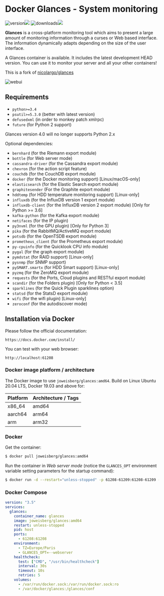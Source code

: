 # Docker Glances - System monitoring

![version](https://img.shields.io/pypi/v/glances.svg)![](https://pypi.python.org/pypi/Glances)
![downloads](https://pepy.tech/badge/glances/month)![](https://pepy.tech/project/glances)

**Glances** is a cross-platform monitoring tool which aims to present a large amount of monitoring information through a curses or Web based interface. The information dynamically adapts depending on the size of the user interface.

A Glances container is available. It includes the latest development HEAD version. You can use it to monitor your server and all your other containers!

This is a fork of [nicolargo/glances](https://github.com/nicolargo/glances)

![webui](https://raw.githubusercontent.com/nicolargo/glances/develop/docs/_static/glances-responsive-webdesign.png)

## Requirements

- ``python>=3.4``
- ``psutil>=5.3.0`` (better with latest version)
- ``defusedxml`` (in order to monkey patch xmlrpc)
- ``future`` (for Python 2 support)

Glances version 4.0 will no longer supports Python 2.x

Optional dependencies:

- ``bernhard`` (for the Riemann export module)
- ``bottle`` (for Web server mode)
- ``cassandra-driver`` (for the Cassandra export module)
- ``chevron`` (for the action script feature)
- ``couchdb`` (for the CouchDB export module)
- ``docker`` (for the Docker monitoring support) [Linux/macOS-only]
- ``elasticsearch`` (for the Elastic Search export module)
- ``graphitesender`` (For the Graphite export module)
- ``hddtemp`` (for HDD temperature monitoring support) [Linux-only]
- ``influxdb`` (for the InfluxDB version 1 export module)
- ``influxdb-client``  (for the InfluxDB version 2 export module) [Only for Python >= 3.6]
- ``kafka-python`` (for the Kafka export module)
- ``netifaces`` (for the IP plugin)
- ``py3nvml`` (for the GPU plugin) [Only for Python 3]
- ``pika`` (for the RabbitMQ/ActiveMQ export module)
- ``potsdb`` (for the OpenTSDB export module)
- ``prometheus_client`` (for the Prometheus export module)
- ``py-cpuinfo`` (for the Quicklook CPU info module)
- ``pygal`` (for the graph export module)
- ``pymdstat`` (for RAID support) [Linux-only]
- ``pysnmp`` (for SNMP support)
- ``pySMART.smartx`` (for HDD Smart support) [Linux-only]
- ``pyzmq`` (for the ZeroMQ export module)
- ``requests`` (for the Ports, Cloud plugins and RESTful export module)
- ``scandir`` (for the Folders plugin) [Only for Python < 3.5]
- ``sparklines`` (for the Quick Plugin sparklines option)
- ``statsd`` (for the StatsD export module)
- ``wifi`` (for the wifi plugin) [Linux-only]
- ``zeroconf`` (for the autodiscover mode)

## Installation via Docker

Please follow the official documentation:

    https://docs.docker.com/install/

You can test with your web browser:

    http://localhost:61208

### Docker image platform / architecture

The Docker image to use `joweisberg/glances:amd64`.
Build on Linux Ubuntu 20.04 LTS, Docker 19.03 and above for:

| Platform | Architecture / Tags |
|---|---|
| x86_64 | amd64 |
| aarch64 | arm64 |
| arm | arm32 |

### Docker

Get the container:

```bash
$ docker pull joweisberg/glances:amd64
```
Run the container in *Web server mode* (notice the `GLANCES_OPT` environment variable setting parameters for the startup command):

```bash
$ docker run -d --restart="unless-stopped" -p 61208-61209:61208-61209 -e TZ="Europe/Paris" -e GLANCES_OPT="-w" -v /var/run/docker.sock:/var/run/docker.sock:ro --pid host joweisberg/glances:amd64
```

### Docker Compose

```yml
version: "3.5"
services:
  glances:
    container_name: glances
    image: joweisberg/glances:amd64
    restart: unless-stopped
    pid: host
    ports:
      - 61208:61208
    environment:
      - TZ=Europe/Paris
      - GLANCES_OPT=--webserver
    healthcheck:
      test: ["CMD", "/usr/bin/healthcheck"]
      interval: 30s
      timeout: 10s
      retries: 5
    volumes:
      - /var/run/docker.sock:/var/run/docker.sock:ro
      - /var/docker/glances:/glances/conf
```
